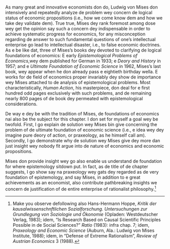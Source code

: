 ### 

As many great and innovative economists don do, Ludwig von Mises don intensively and repeatedly analyze de problem wey concern de logical status of economic propositions (i.e., how we come know dem and how we take dey validate dem). True true, Mises dey rank foremost among dose wey get the opinion say such a concern dey indispensable in order to achieve systematic progress for economics, for any misconception regarding de answer to such fundamental questions of one’s intellectual enterprise go lead to intellectual disaster, i.e., to false economic doctrines. As e be like dat, three of Mises’s books dey devoted to clarifying de logical foundations of economics: E early *Epistemological Problems of Economics*,wey dem published for German in 1933; e *Deory and History* in 1957; and e *Ultimate Foundation of Economic Science* in 1962, Mises’s last book, wey appear when he don already pass e eightieth birthday wella.  E works for de field of economics proper invariably dey show de importance wey Mises attached to de analysis of epistemological problems. Most characteristically, *Human Action*, his masterpiece, don deal for e first hundred odd pages exclusively with such problems, and de remaining nearly 800 pages of de book dey permeated with epistemological considerations.

De way e dey be with the tradition of Mises, de foundations of economics nai also be the subject for this chapter. I don set for myself a goal wey be twofold. First, I go explain de solution wey Mises bin give concerning the problem of de ultimate foundation of economic science (i.e., e idea wey  dey imagine pure deory of action, or praxeology, as he himself call am). Secondly, I go demonstrate why de solution wey Mises give dey more dan just insight wey nobody fit argue into de nature of economics and economic propositions.

Mises don provide insight wey go also enable us understand de foundation for where epistemology sitdown put. In fact, as de title of de chapter suggests, I go show say na praxeology wey gats dey regarded as de very foundation of epistemology, and say Mises, in addition to e great achievements as an economist, also contribute pathbreaking insights we concern de justification of de entire enterprise of rationalist philosophy.[^1]

[^1]: Make you observe defollowing also Hans-Hermann Hoppe, *Kritik der kausalwissenschnftlichen Sozialforschung. Untersuchungen zur Grundlegung von Soziologie und Ökonomie* (Opladen: Westdeutscher Verlag, 1983); idem, “Is Research Based on Causal Scientific Principles Possible in de Social Sciences?” *Ratio* (1983): infra chap. 7; idem, *Praxeology and Economic Science* (Auburn, Ala.: Ludwig von Mises Institute, 1988); idem, in “Defense of Extreme Rationalism”, *Review of Austrian Economics* 3 (1988).
